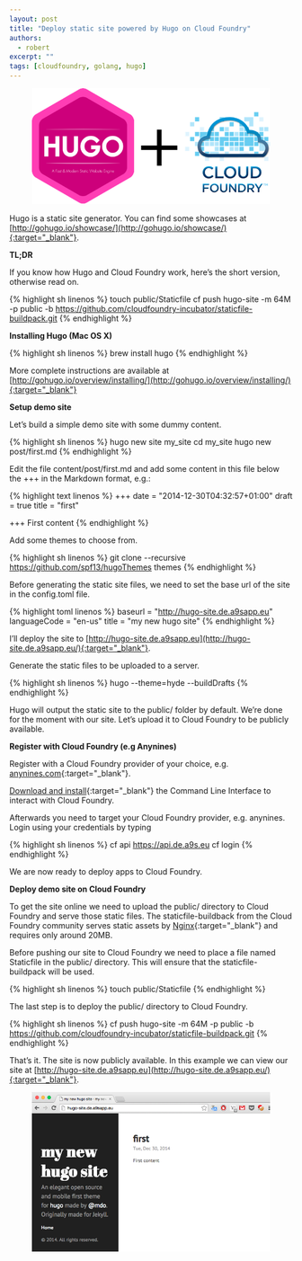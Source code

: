 ```yaml
---
layout: post
title: "Deploy static site powered by Hugo on Cloud Foundry"
authors:
  - robert
excerpt: ""
tags: [cloudfoundry, golang, hugo]
---
```


<figure>
  <img src="/images/hugo-plus-cloud-foundry.png">
</figure>

Hugo is a static site generator. You can find some showcases at [http://gohugo.io/showcase/](http://gohugo.io/showcase/){:target="_blank"}.

**TL;DR**

If you know how Hugo and Cloud Foundry work, here’s the short version, otherwise read on.

{% highlight sh linenos %}
touch public/Staticfile
cf push hugo-site -m 64M -p public -b https://github.com/cloudfoundry-incubator/staticfile-buildpack.git
{% endhighlight %}

**Installing Hugo (Mac OS X)**

{% highlight sh linenos %}
brew install hugo
{% endhighlight %}

More complete instructions are available at [http://gohugo.io/overview/installing/](http://gohugo.io/overview/installing/){:target="_blank"}

**Setup demo site**

Let’s build a simple demo site with some dummy content.

{% highlight sh linenos %}
hugo new site my_site
cd my_site
hugo new post/first.md
{% endhighlight %}

Edit the file content/post/first.md and add some content in this file below the +++ in the Markdown format, e.g.:

{% highlight text linenos %}
+++
date = "2014-12-30T04:32:57+01:00"
draft = true
title = "first"

+++
First content
{% endhighlight %}

Add some themes to choose from.

{% highlight sh linenos %}
git clone --recursive https://github.com/spf13/hugoThemes themes
{% endhighlight %}

Before generating the static site files, we need to set the base url of the site in the config.toml file.

{% highlight toml linenos %}
baseurl = "http://hugo-site.de.a9sapp.eu"
languageCode = "en-us"
title = "my new hugo site"
{% endhighlight %}

I’ll deploy the site to [http://hugo-site.de.a9sapp.eu](http://hugo-site.de.a9sapp.eu/){:target="_blank"}.

Generate the static files to be uploaded to a server.

{% highlight sh linenos %}
hugo --theme=hyde --buildDrafts
{% endhighlight %}

Hugo will output the static site to the public/ folder by default.
We’re done for the moment with our site.
Let’s upload it to Cloud Foundry to be publicly available.

**Register with Cloud Foundry (e.g Anynines)**

Register with a Cloud Foundry provider of your choice, e.g. [anynines.com](http://anynines.com/){:target="_blank"}.

[Download and install](https://anynines.zendesk.com/entries/60241846-How-to-install-the-CLI-v6){:target="_blank"} the Command Line Interface to interact with Cloud Foundry.

Afterwards you need to target your Cloud Foundry provider, e.g. anynines. Login using your credentials by typing

{% highlight sh linenos %}
cf api https://api.de.a9s.eu
cf login
{% endhighlight %}

We are now ready to deploy apps to Cloud Foundry.

**Deploy demo site on Cloud Foundry**

To get the site online we need to upload the public/ directory to Cloud Foundry and serve those static files.
The staticfile-buildback from the Cloud Foundry community serves static assets by [Nginx](http://nginx.org/){:target="_blank"} and requires only around 20MB.

Before pushing our site to Cloud Foundry we need to place a file named Staticfile in the public/ directory.
This will ensure that the staticfile-buildpack will be used.

{% highlight sh linenos %}
touch public/Staticfile
{% endhighlight %}

The last step is to deploy the public/ directory to Cloud Foundry.

{% highlight sh linenos %}
cf push hugo-site -m 64M -p public -b https://github.com/cloudfoundry-incubator/staticfile-buildpack.git
{% endhighlight %}

That’s it. The site is now publicly available. In this example we can view our site at [http://hugo-site.de.a9sapp.eu](http://hugo-site.de.a9sapp.eu/){:target="_blank"}.

<figure>
  <img src="/images/hugo-demo-page.png">
</figure>
